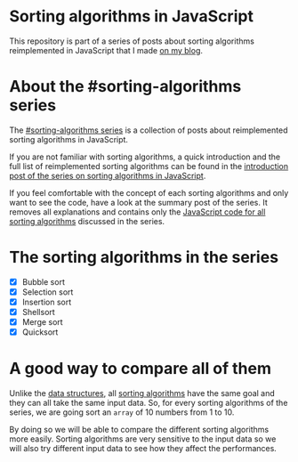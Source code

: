 # Sorting algorithms in JavaScript

This repository is part of a series of posts about sorting algorithms reimplemented in JavaScript that I made [on my blog](http://blog.benoitvallon.com).

# About the #sorting-algorithms series

The [#sorting-algorithms series](http://blog.benoitvallon.com/category/sorting-algorithms-in-javascript) is a collection of posts about reimplemented sorting algorithms in JavaScript.

If you are not familiar with sorting algorithms, a quick introduction and the full list of reimplemented sorting algorithms can be found in the [introduction post of the series on sorting algorithms in JavaScript](http://blog.benoitvallon.com/sorting-algorithms-in-javascript/sorting-algorithms-in-javascript).

If you feel comfortable with the concept of each sorting algorithms and only want to see the code, have a look at the summary post of the series. It removes all explanations and contains only the [JavaScript code for all sorting algorithms](http://blog.benoitvallon.com/sorting-algorithms-in-javascript/sorting-algorithms-in-javascript-all-the-code) discussed in the series.

# The sorting algorithms in the series

- [x] Bubble sort
- [x] Selection sort
- [x] Insertion sort
- [x] Shellsort
- [x] Merge sort
- [x] Quicksort

# A good way to compare all of them

Unlike the [data structures](http://blog.benoitvallon.com/data-structures-in-javascript/data-structures-in-javascript/), all [sorting algorithms](http://blog.benoitvallon.com/sorting-algorithms-in-javascript/sorting-algorithms-in-javascript) have the same goal and they can all take the same input data. So, for every sorting algorithms of the series, we are going sort an `array` of 10 numbers from 1 to 10.

By doing so we will be able to compare the different sorting algorithms more easily. Sorting algorithms are very sensitive to the input data so we will also try different input data to see how they affect the performances.
